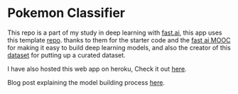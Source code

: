 # Pokemon Classifier

This repo is a part of my study in deep learning with [fast.ai](https://www.fast.ai), this app uses this template [repo](https://github.com/render-examples/fastai-v3).  thanks to them for the starter code and the [fast ai MOOC](https://course.fast.ai/) for making it easy to build deep learning models, and also the creator of this [dataset](https://kaggle.com/mrgravelord/complete-pokemon-image-dataset) for putting up a curated dataset.

I have also hosted this web app on heroku, Check it out [here](https://pokemon-classifier.herokuapp.com). 

Blog post explaining the model building process [here](https://mani2106.github.io/My-Blog-Posts/pokemon-classifer/image-classification/fastai/2019/06/01/Fast_ai_lesson_2_pokemon_classifier.html).
